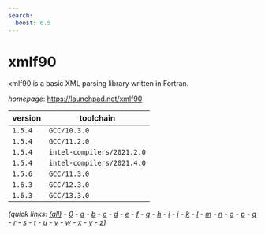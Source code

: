 ```yaml
---
search:
  boost: 0.5
---
```

# xmlf90

xmlf90 is a basic XML parsing library written in Fortran.

*homepage*: <https://launchpad.net/xmlf90>

version | toolchain
--------|----------
``1.5.4`` | ``GCC/10.3.0``
``1.5.4`` | ``GCC/11.2.0``
``1.5.4`` | ``intel-compilers/2021.2.0``
``1.5.4`` | ``intel-compilers/2021.4.0``
``1.5.6`` | ``GCC/11.3.0``
``1.6.3`` | ``GCC/12.3.0``
``1.6.3`` | ``GCC/13.3.0``


*(quick links: [(all)](../index.md) - [0](../0/index.md) - [a](../a/index.md) - [b](../b/index.md) - [c](../c/index.md) - [d](../d/index.md) - [e](../e/index.md) - [f](../f/index.md) - [g](../g/index.md) - [h](../h/index.md) - [i](../i/index.md) - [j](../j/index.md) - [k](../k/index.md) - [l](../l/index.md) - [m](../m/index.md) - [n](../n/index.md) - [o](../o/index.md) - [p](../p/index.md) - [q](../q/index.md) - [r](../r/index.md) - [s](../s/index.md) - [t](../t/index.md) - [u](../u/index.md) - [v](../v/index.md) - [w](../w/index.md) - [x](../x/index.md) - [y](../y/index.md) - [z](../z/index.md))*

